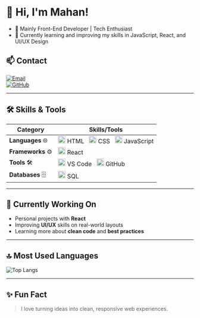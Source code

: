 # 👋 Hi, I'm Mahan!

- 🚀 Mainly Front-End Developer | Tech Enthusiast  
- 🌱 Currently learning and improving my skills in JavaScript, React, and UI/UX Design  

## 📫 Contact

[![Email](https://img.shields.io/badge/-Email-D14836?style=flat&logo=Gmail&logoColor=white)](mailto:gnusmhn@gmail.com)  
[![GitHub](https://img.shields.io/badge/-GitHub-181717?style=flat&logo=GitHub&logoColor=white)](https://github.com/mhnmhrbi)

---

## 🛠 Skills & Tools

| Category          | Skills/Tools                                                                 |
|-------------------|------------------------------------------------------------------------------|
| **Languages** 🌐  | <img src="https://cdn.jsdelivr.net/gh/devicons/devicon/icons/html5/html5-original.svg" alt="HTML" width="20"/> HTML &nbsp; <img src="https://upload.wikimedia.org/wikipedia/commons/6/62/CSS3_logo_purple.svg" alt="CSS" width="20"/> CSS &nbsp; <img src="https://cdn.jsdelivr.net/gh/devicons/devicon/icons/javascript/javascript-original.svg" alt="JavaScript" width="20"/> JavaScript |
| **Frameworks** ⚙️ | <img src="https://cdn.jsdelivr.net/gh/devicons/devicon/icons/react/react-original.svg" alt="React" width="20"/> React |
| **Tools** 🛠️      | <img src="https://cdn.jsdelivr.net/gh/devicons/devicon/icons/vscode/vscode-original.svg" alt="VS Code" width="20"/> VS Code &nbsp; <img src="https://cdn.jsdelivr.net/gh/devicons/devicon/icons/github/github-original.svg" alt="GitHub" width="20"/> GitHub |
| **Databases** 🗄️  | <img src="https://cdn.jsdelivr.net/gh/devicons/devicon/icons/mysql/mysql-original.svg" alt="MySQL" width="20"/> SQL |

---

## 📌 Currently Working On

- Personal projects with **React**
- Improving **UI/UX** skills on real-world layouts
- Learning more about **clean code** and **best practices**

---

## 🔝 Most Used Languages

![Top Langs](https://github-readme-stats.vercel.app/api/top-langs/?username=mhnmhrbi&layout=compact&theme=radical)

---

## ✨ Fun Fact

> I love turning ideas into clean, responsive web experiences.
